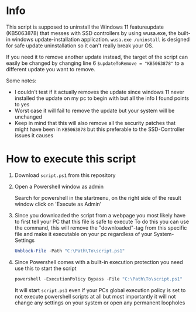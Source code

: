 # Info
This script is supposed to uninstall the Windows 11 featureupdate (KB5063878) that messes with SSD controllers by using wusa.exe, the built-in windows update-installation application.
`wusa.exe /uninstall` is designed for safe update uninstallation so it can't really break your OS.

If you need it to remove another update instead, the target of the script can easily be changed by changing line 6 `$updateToRemove = "KB5063878"` to a different update you want to remove.

Some notes: 
- I couldn't test if it actually removes the update since windows 11 never installed the update on my pc to begin with but all the info I found points to yes
- Worst case it will fail to remove the update but your system will be unchanged
- Keep in mind that this will also remove all the security patches that might have been in `KB5063878` but this preferable to the SSD-Controller issues it causes

# How to execute this script

1. Download `script.ps1` from this repository
2. Open a Powershell window as admin
   
   Search for powershell in the startmenu, on the right side of the result window click on 'Execute as Admin'   
3. Since you downloaded the script from a webpage you most likely have to first tell your PC that this file is safe to execute
   To do this you can use the command, this will remove the "downloaded"-tag from this specific file and make it executable on your pc regardless of your System-Settings
   ```powershell
   Unblock-File -Path "C:\Path\To\script.ps1"
   ```
4. Since Powershell comes with a built-in execution protection you need use this to start the script
   ```powershell
   powershell -ExecutionPolicy Bypass -File "C:\Path\To\script.ps1"
   ```
   It will start `script.ps1` even if your PCs global execution policy is set to not execute powershell scripts at all but most importantly it will not change any settings on your system or open any permanent loopholes
